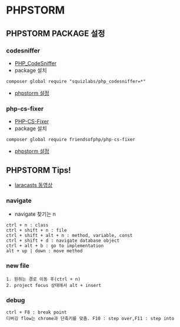 # PHPSTORM
## PHPSTORM PACKAGE 설정
### codesniffer
- [PHP_CodeSniffer](https://github.com/squizlabs/PHP_CodeSniffer/blob/master/README.md)
- package 설치
```
composer global require "squizlabs/php_codesniffer=*"
```
- [phpstorm 설정](https://confluence.jetbrains.com/display/PhpStorm/PHP+Code+Sniffer+in+PhpStorm)

### php-cs-fixer
- [PHP-CS-Fixer](https://github.com/FriendsOfPHP/PHP-CS-Fixer/blob/2.12/README.rst)
- package 설치
```
composer global require friendsofphp/php-cs-fixer
```
- [phpstorm 설정](https://hackernoon.com/how-to-configure-phpstorm-to-use-php-cs-fixer-1844991e521f)

## PHPSTORM Tips!
- [laracasts 동영상](https://laracasts.com/series/how-to-be-awesome-in-phpstorm)
### navigate
- navigate 찾기는 n 
```
ctrl + n : class
ctrl + shift + n : file
ctrl + shift + alt + n : method, variable, const
ctrl + shift + d : navigate database object
ctrl + alt + b : go to implementation
alt + up | down : move method
```

### new file 
```
1. 원하는 경로 이동 후(ctrl + n) 
2. project focus 상태에서 alt + insert
```

### debug
```
ctrl + F8 : break point 
디버깅 flow는 chrome과 단축키를 맞춤. F10 : step over,F11 : step into
```
